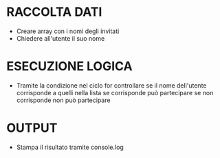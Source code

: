 # RACCOLTA DATI
- Creare array con i nomi degli invitati
- Chiedere all'utente il suo nome

# ESECUZIONE LOGICA
- Tramite la condizione nel ciclo for controllare se il nome dell'utente corrisponde a quelli nella lista
     se corrisponde 
          può partecipare
     se non corrisponde
          non può partecipare

# OUTPUT
- Stampa il risultato tramite console.log